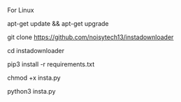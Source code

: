 For Linux

apt-get update && apt-get upgrade 

git clone https://github.com/noisytech13/instadownloader 

cd instadownloader

pip3 install -r requirements.txt 

chmod +x insta.py 

python3 insta.py





